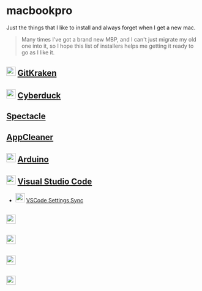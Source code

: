 # macbookpro
Just the things that I like to install and always forget when I get a new mac.

> Many times I've got a brand new MBP, and I can't just migrate my old one into it, so I hope this list of installers helps me getting it ready to go as I like it.

## <img src="https://www.gitkraken.com/favicon.ico" width="24"> [GitKraken](https://www.gitkraken.com/download)

## <img src="https://cdn.cyberduck.io/favicon.ico" width="24"> [Cyberduck](https://cyberduck.io/download/)

## [Spectacle](https://www.spectacleapp.com/)

## [AppCleaner](https://freemacsoft.net/appcleaner/)

## <img src="https://www.arduino.cc/favicon.ico" width="24"> [Arduino](https://www.arduino.cc/en/Main/Software)

## <img src="https://code.visualstudio.com/favicon.ico" width="24"> [Visual Studio Code](https://code.visualstudio.com/docs/?dv=osx)

* <img src="https://marketplace.visualstudio.com/favicon.ico" width="24"> [VSCode Settings Sync](https://marketplace.visualstudio.com/items?itemName=Shan.code-settings-sync)

## <img src="" width="24"> []()

## <img src="" width="24"> []()

## <img src="" width="24"> []()

## <img src="" width="24"> []()
